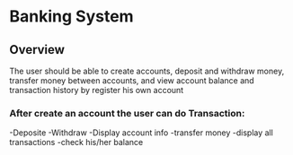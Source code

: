 # Banking System 
## Overview

The user should be able to create accounts, deposit and withdraw money, transfer money between accounts, and view account balance and transaction history by register his own account

### After create an account the user can do Transaction:
-Deposite
-Withdraw
-Display account info
-transfer money
-display all transactions
-check his/her balance

